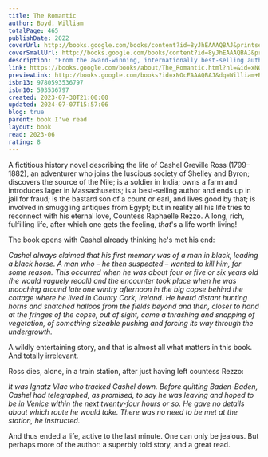 ```yaml
---
title: The Romantic
author: Boyd, William
totalPage: 465
publishDate: 2022
coverUrl: http://books.google.com/books/content?id=8yJhEAAAQBAJ&printsec=frontcover&img=1&zoom=1&edge=curl&source=gbs_api
coverSmallUrl: http://books.google.com/books/content?id=8yJhEAAAQBAJ&printsec=frontcover&img=1&zoom=5&edge=curl&source=gbs_api
description: "From the award-winning, internationally best-selling author, a beguiling romp of a novel, at once intimate and panoramic, about the adventures and misadventures of a nineteenth-century everyman: Picaresque, big-hearted and moving, this is Boyd at the top of his game. —The Guardian One man, many livesx Cashel Greville Ross experiences more of everything than most, from the rapturous to the devastating, from surprising good luck to unexpected loss. Born in 1799, Cashel seeks his fortune across the turbulence of multiple continents, from County Cork to rural Massachusetts, from Waterloo to Zanzibar, embedded with the East Indian Army in Sri Lanka, sunning himself alongside the Romantic poets in Pisa. He travels the world as a soldier, a farmer, a felon, a writer, even a father. And he experiences all the vicissitudes of existence, including a once-in-a-lifetime love that will haunt the rest of his days. In the end, his great accomplishment is to discover who he truly is—which is the romance of life itself, and the beating heart of The Romantic."
link: https://books.google.com/books/about/The_Romantic.html?hl=&id=xNOcEAAAQBAJ
previewLink: http://books.google.com/books?id=xNOcEAAAQBAJ&dq=William+Boyd,+The+Romantic&hl=&as_pt=BOOKS&cd=2&source=gbs_api
isbn13: 9780593536797
isbn10: 593536797
created: 2023-07-30T21:00:00
updated: 2024-07-07T15:57:06
blog: true
parent: book I've read
layout: book
read: 2023-06
rating: 8
---
```

  
A fictitious history novel describing the life of Cashel Greville Ross (1799–1882), an adventurer who joins the luscious society of Shelley and Byron; discovers the source of the Nile; is a soldier in India; owns a farm and introduces lager in Massachusetts; is a best-selling author and ends up in jail for fraud; is the bastard son of a count or earl, and lives good by that; is involved in smuggling antiques from Egypt; but in reality all his life tries to reconnect with his eternal love, Countess Raphaelle Rezzo. A long, rich, fulfilling life, after which one gets the feeling, _that_'s a life worth living!  
  
The book opens with Cashel already thinking he's met his end:  
  
_Cashel always claimed that his first memory was of a man in black, leading a black horse. A man who – he then suspected – wanted to kill him, for some reason. This occurred when he was about four or five or six years old (he would vaguely recall) and the encounter took place when he was mooching around late one wintry afternoon in the big copse behind the cottage where he lived in County Cork, Ireland. He heard distant hunting horns and snatched halloos from the fields beyond and then, closer to hand at the fringes of the copse, out of sight, came a thrashing and snapping of vegetation, of something sizeable pushing and forcing its way through the undergrowth._  
  
A wildly entertaining story, and that is almost all what matters in this book. And totally irrelevant.  
  
Ross dies, alone, in a train station, after just having left countess Rezzo:  
  
_It was Ignatz Vlac who tracked Cashel down. Before quitting Baden-Baden, Cashel had telegraphed, as promised, to say he was leaving and hoped to be in Venice within the next twenty-four hours or so. He gave no details about which route he would take. There was no need to be met at the station, he instructed._  
  
And thus ended a life, active to the last minute. One can only be jealous. But perhaps more of the author: a superbly told story, and a great read.  
